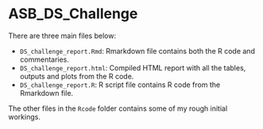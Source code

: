 # ASB_DS_Challenge

There are three main files below: 

+ `DS_challenge_report.Rmd`: Rmarkdown file contains both the R code and commentaries. 
+ `DS_challenge_report.html`: Compiled HTML report with all the tables, outputs and plots from the R code.
+ `DS_challenge_report.R`: R script file contains R code from the Rmarkdown file.

The other files in the `Rcode` folder contains some of my rough initial workings.
